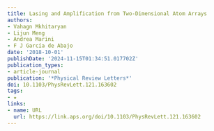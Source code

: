 ```yaml
---
title: Lasing and Amplification from Two-Dimensional Atom Arrays
authors:
- Vahagn Mkhitaryan
- Lijun Meng
- Andrea Marini
- F J García de Abajo
date: '2018-10-01'
publishDate: '2024-11-15T01:34:51.017702Z'
publication_types:
- article-journal
publication: '*Physical Review Letters*'
doi: 10.1103/PhysRevLett.121.163602
tags:
- ★
links:
- name: URL
  url: https://link.aps.org/doi/10.1103/PhysRevLett.121.163602
---
```

